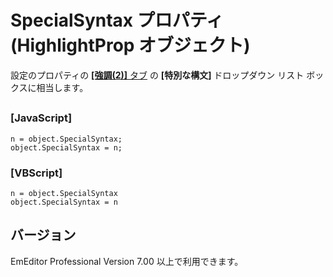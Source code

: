 # SpecialSyntax プロパティ (HighlightProp オブジェクト)

設定のプロパティの [**\[強調(2)\]** タブ](../../dlg/properties/highlight2/index) の **\[特別な構文\]** ドロップダウン リスト ボックスに相当します。

## 

### \[JavaScript\]

```
n = object.SpecialSyntax;
object.SpecialSyntax = n;
```

### \[VBScript\]

```
n = object.SpecialSyntax
object.SpecialSyntax = n
```

## バージョン

EmEditor Professional Version 7.00 以上で利用できます。
